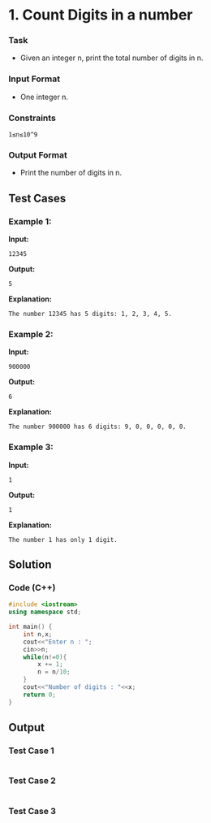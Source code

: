 # **1. Count Digits in a number**


### Task
 - Given an integer n, print the total number of digits in n.

### Input Format
 - One integer n.

### Constraints
```
1≤n≤10^9
```

### Output Format
 - Print the number of digits in n.

## Test Cases
### Example 1:

**Input:**
```
12345
```
**Output:**
```
5
```

**Explanation:**
```
The number 12345 has 5 digits: 1, 2, 3, 4, 5.
```
### Example 2:
**Input:**
```
900000
```
**Output:**
```
6
```
**Explanation:**
```
The number 900000 has 6 digits: 9, 0, 0, 0, 0, 0.
```
### Example 3:
**Input:**
```
1
```
**Output:**
```
1
```
**Explanation:**
```
The number 1 has only 1 digit.
```
## Solution
### Code (C++)
```cpp
#include <iostream>
using namespace std;

int main() {
    int n,x;
    cout<<"Enter n : ";
    cin>>n;
    while(n!=0){
        x += 1;
        n = n/10;
    }
    cout<<"Number of digits : "<<x;
    return 0;
}
```
## Output
### Test Case 1
  <picture>
    <img alt="" src="">
  </picture>

### Test Case 2
<picture>
    <img alt="" src="">
  </picture>

### Test Case 3
<picture>
    <img alt="" src="">
  </picture>

